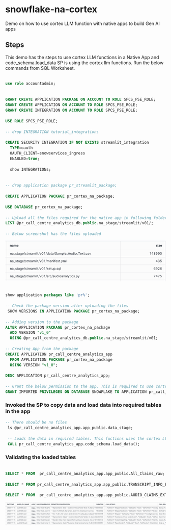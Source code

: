 # snowflake-na-cortex
Demo on how to use cortex LLM function with native apps to build Gen AI apps

## Steps

This demo has the steps to use cortex LLM functions in a Native App and code_schema.load_data SP is using the cortex llm functions. Run the below commands from SQL Worksheet. 

```sql

use role accountadmin;


GRANT CREATE APPLICATION PACKAGE ON ACCOUNT TO ROLE SPCS_PSE_ROLE;
GRANT CREATE APPLICATION ON ACCOUNT TO ROLE SPCS_PSE_ROLE;
GRANT CREATE INTEGRATION ON ACCOUNT TO ROLE SPCS_PSE_ROLE;

USE ROLE SPCS_PSE_ROLE;

-- drop INTEGRATION tutorial_integration;

CREATE SECURITY INTEGRATION IF NOT EXISTS streamlit_integration
  TYPE=oauth
  OAUTH_CLIENT=snowservices_ingress
  ENABLED=true;

  show INTEGRATIONs;


-- drop application package pr_streamlit_package;

CREATE APPLICATION PACKAGE pr_cortex_na_package;

USE DATABASE pr_cortex_na_package;

-- Upload all the files required for the native app in following folder
LIST @pr_call_centre_analytics_db.public.na_stage/streamlit/v01/;

-- Below screenshot has the files uploaded

```

![alt text](image.png)

```sql

show application packages like 'pr%';

-- Check the package version after uploading the files
 SHOW VERSIONS IN APPLICATION PACKAGE pr_cortex_na_package;

-- Adding version to the package
ALTER APPLICATION PACKAGE pr_cortex_na_package
  ADD VERSION "v1_0"
  USING @pr_call_centre_analytics_db.public.na_stage/streamlit/v01;

-- Creating App from the package
CREATE APPLICATION pr_call_centre_analytics_app
  FROM APPLICATION PACKAGE pr_cortex_na_package
  USING VERSION "v1_0";

DESC APPLICATION pr_call_centre_analytics_app;

-- Grant the below permission to the app. This is required to use cortex LLM functions
GRANT IMPORTED PRIVILEGES ON DATABASE SNOWFLAKE TO APPLICATION pr_call_centre_analytics_app


```

### Invoked the SP to copy data and load data into required tables in the app

```sql
-- There should be no files
 ls @pr_call_centre_analytics_app.app_public.data_stage;

 -- Loads the data in required tables. This fuctions uses the cortex LLM fucntions
 CALL pr_call_centre_analytics_app.code_schema.load_data();

```

### Validating the loaded tables

```sql

SELECT * FROM  pr_call_centre_analytics_app.app_public.All_Claims_raw;

SELECT * FROM pr_call_centre_analytics_app.app_public.TRANSCRIPT_INFO_EXTRACTED_QA;

SELECT * FROM  pr_call_centre_analytics_app.app_public.AUDIO_CLAIMS_EXTRACTED_INFO;

```

![alt text](image-3.png)